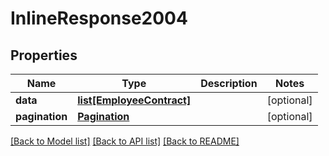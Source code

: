 # InlineResponse2004

## Properties
Name | Type | Description | Notes
------------ | ------------- | ------------- | -------------
**data** | [**list[EmployeeContract]**](EmployeeContract.md) |  | [optional] 
**pagination** | [**Pagination**](Pagination.md) |  | [optional] 

[[Back to Model list]](../README.md#documentation-for-models) [[Back to API list]](../README.md#documentation-for-api-endpoints) [[Back to README]](../README.md)


